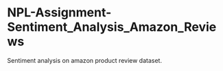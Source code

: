 # NPL-Assignment-Sentiment_Analysis_Amazon_Reviews
Sentiment analysis on amazon product review dataset.
